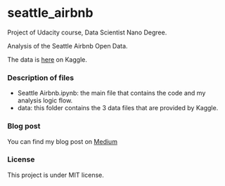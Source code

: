 # seattle_airbnb
Project of Udacity course, Data Scientist Nano Degree.

Analysis of the Seattle Airbnb Open Data.

The data is [here](https://www.kaggle.com/airbnb/seattle) on Kaggle.


### Description of files
* Seattle Airbnb.ipynb: the main file that contains the code and my analysis logic flow.
* data: this folder contains the 3 data files that are provided by Kaggle.


### Blog post
You can find my blog post on [Medium](https://medium.com/@xudong.travail/my-views-on-seattle-airbnb-open-data-b71cddd430b1)


### License
This project is under MIT license.
